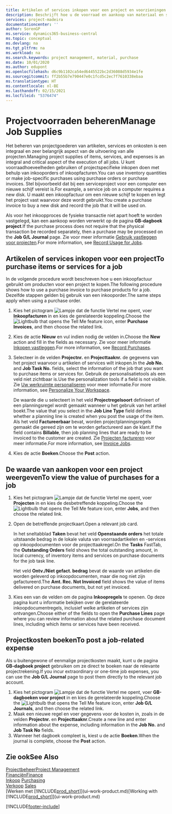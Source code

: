 ```yaml
---
title: Artikelen of services inkopen voor een project en voorzieningen beheren| Microsoft Docs
description: Beschrijft hoe u de voorraad en aankoop van materiaal en services voor projecten beheert.
services: project-madeira
documentationcenter: ''
author: SorenGP
ms.service: dynamics365-business-central
ms.topic: conceptual
ms.devlang: na
ms.tgt_pltfrm: na
ms.workload: na
ms.search.keywords: project management, material, purchase
ms.date: 10/01/2020
ms.author: edupont
ms.openlocfilehash: d6c9b1102ca54ed6445522bc2d36088d5934e1fe
ms.sourcegitcommit: ff2b55b7e790447e0c1fcd5c2ec7f7610338ebaa
ms.translationtype: HT
ms.contentlocale: nl-BE
ms.lasthandoff: 02/15/2021
ms.locfileid: "5376474"
---
```

# <a name="manage-job-supplies"></a><span data-ttu-id="dbf21-103">Projectvoorraden beheren</span><span class="sxs-lookup"><span data-stu-id="dbf21-103">Manage Job Supplies</span></span>
<span data-ttu-id="dbf21-104">Het beheren van projectgoederen van artikelen, services en onkosten is een integraal en zeer belangrijk aspect van de uitvoering van alle projecten.</span><span class="sxs-lookup"><span data-stu-id="dbf21-104">Managing project supplies of items, services, and expenses is an integral and critical aspect of the execution of all jobs.</span></span> <span data-ttu-id="dbf21-105">U kunt voorraadhoeveelheden gebruiken of projectspecifieke inkopen doen met behulp van inkooporders of inkoopfacturen.</span><span class="sxs-lookup"><span data-stu-id="dbf21-105">You can use inventory quantities or make job-specific purchases using purchase orders or purchase invoices.</span></span> <span data-ttu-id="dbf21-106">Stel bijvoorbeeld dat bij een serviceproject voor een computer een nieuwe schijf vereist is.</span><span class="sxs-lookup"><span data-stu-id="dbf21-106">For example, a service job on a computer requires a new disk.</span></span> <span data-ttu-id="dbf21-107">U maakt een inkoopfactuur om een nieuwe schijf te kopen en legt het project vast waarvoor deze wordt gebruikt.</span><span class="sxs-lookup"><span data-stu-id="dbf21-107">You create a purchase invoice to buy a new disk and record the job that it will be used on.</span></span>

<span data-ttu-id="dbf21-108">Als voor het inkoopproces de fysieke transactie niet apart hoeft te worden vastgelegd, kan een aankoop worden verwerkt op de pagina **GB-dagboek project**.</span><span class="sxs-lookup"><span data-stu-id="dbf21-108">If the purchase process does not require that the physical transaction be recorded separately, then a purchase may be processed on the **Job G/L Journal** page.</span></span> <span data-ttu-id="dbf21-109">Zie voor meer informatie [Gebruik vastleggen voor projecten](projects-how-record-job-usage.md).</span><span class="sxs-lookup"><span data-stu-id="dbf21-109">For more information, see [Record Usage for Jobs](projects-how-record-job-usage.md).</span></span>

## <a name="to-purchase-items-or-services-for-a-job"></a><span data-ttu-id="dbf21-110">Artikelen of services inkopen voor een project</span><span class="sxs-lookup"><span data-stu-id="dbf21-110">To purchase items or services for a job</span></span>
<span data-ttu-id="dbf21-111">In de volgende procedure wordt beschreven hoe u een inkoopfactuur gebruikt om producten voor een project te kopen.</span><span class="sxs-lookup"><span data-stu-id="dbf21-111">The following procedure shows how to use a purchase invoice to purchase products for a job.</span></span> <span data-ttu-id="dbf21-112">Dezelfde stappen gelden bij gebruik van een inkooporder.</span><span class="sxs-lookup"><span data-stu-id="dbf21-112">The same steps apply when using a purchase order.</span></span>  

1. <span data-ttu-id="dbf21-113">Kies het pictogram ![Lampje dat de functie Vertel me opent](media/ui-search/search_small.png "Vertel me wat u wilt doen"), voer **Inkoopfacturen** in en kies de gerelateerde koppeling.</span><span class="sxs-lookup"><span data-stu-id="dbf21-113">Choose the ![Lightbulb that opens the Tell Me feature](media/ui-search/search_small.png "Tell me what you want to do") icon, enter **Purchase Invoices**, and then choose the related link.</span></span>  
2. <span data-ttu-id="dbf21-114">Kies de actie **Nieuw** en vul indien nodig de velden in.</span><span class="sxs-lookup"><span data-stu-id="dbf21-114">Choose the **New** action and fill in the fields as necessary.</span></span> <span data-ttu-id="dbf21-115">Zie voor meer informatie [Inkopen vastleggen](purchasing-how-record-purchases.md).</span><span class="sxs-lookup"><span data-stu-id="dbf21-115">For more information, see [Record Purchases](purchasing-how-record-purchases.md).</span></span>
3. <span data-ttu-id="dbf21-116">Selecteer in de velden **Projectnr.** en **Projecttaaknr.** de gegevens van het project waarvoor u artikelen of services wilt inkopen.</span><span class="sxs-lookup"><span data-stu-id="dbf21-116">In the **Job No.** and **Job Task No.** fields, select the information of the job that you want to purchase items or services for.</span></span> <span data-ttu-id="dbf21-117">Gebruik de personalisatietools als een veld niet zichtbaar is.</span><span class="sxs-lookup"><span data-stu-id="dbf21-117">Use the personalization tools if a field is not visible.</span></span> <span data-ttu-id="dbf21-118">Zie [Uw werkruimte personaliseren](ui-personalization-user.md) voor meer informatie.</span><span class="sxs-lookup"><span data-stu-id="dbf21-118">For more information, see [Personalize Your Workspace](ui-personalization-user.md).</span></span>

    <span data-ttu-id="dbf21-119">De waarde die u selecteert in het veld **Projectregelsoort** definieert of een planningsregel wordt gemaakt wanneer u het gebruik van het artikel boekt.</span><span class="sxs-lookup"><span data-stu-id="dbf21-119">The value that you select in the **Job Line Type** field defines whether a planning line is created when you post the usage of the item.</span></span> <span data-ttu-id="dbf21-120">Als het veld **Factureerbaar** bevat, worden projectplanningsregels gemaakt die gereed zijn om te worden gefactureerd aan de klant.</span><span class="sxs-lookup"><span data-stu-id="dbf21-120">If the field contains **Billable**, then job planning lines that are ready to be invoiced to the customer are created.</span></span> <span data-ttu-id="dbf21-121">Zie [Projecten factureren](projects-how-invoice-jobs.md) voor meer informatie.</span><span class="sxs-lookup"><span data-stu-id="dbf21-121">For more information, see [Invoice Jobs](projects-how-invoice-jobs.md).</span></span>
4. <span data-ttu-id="dbf21-122">Kies de actie **Boeken**.</span><span class="sxs-lookup"><span data-stu-id="dbf21-122">Choose the **Post** action.</span></span>

## <a name="to-view-the-value-of-purchases-for-a-job"></a><span data-ttu-id="dbf21-123">De waarde van aankopen voor een project weergeven</span><span class="sxs-lookup"><span data-stu-id="dbf21-123">To view the value of purchases for a job</span></span>
1. <span data-ttu-id="dbf21-124">Kies het pictogram ![Lampje dat de functie Vertel me opent](media/ui-search/search_small.png "Vertel me wat u wilt doen"), voer **Projecten** in en kies de desbetreffende koppeling.</span><span class="sxs-lookup"><span data-stu-id="dbf21-124">Choose the ![Lightbulb that opens the Tell Me feature](media/ui-search/search_small.png "Tell me what you want to do") icon, enter **Jobs**, and then choose the related link.</span></span>
2. <span data-ttu-id="dbf21-125">Open de betreffende projectkaart.</span><span class="sxs-lookup"><span data-stu-id="dbf21-125">Open a relevant job card.</span></span>

    <span data-ttu-id="dbf21-126">In het sneltabblad **Taken** bevat het veld **Openstaande orders** het totale uitstaande bedrag in de lokale valuta van voorraadartikelen en -services op inkoopdocumenten voor de projecttaakregel.</span><span class="sxs-lookup"><span data-stu-id="dbf21-126">On the **Tasks** FastTab, the **Outstanding Orders** field shows the total outstanding amount, in local currency, of inventory items and services on purchase documents for the job task line.</span></span>  

    <span data-ttu-id="dbf21-127">Het veld **Ontv./Niet gefact. bedrag** bevat de waarde van artikelen die worden geleverd op inkoopdocumenten, maar die nog niet zijn gefactureerd.</span><span class="sxs-lookup"><span data-stu-id="dbf21-127">The **Amt. Rec. Not Invoiced** field shows the value of items delivered on purchase documents, but not yet invoiced.</span></span>  
3. <span data-ttu-id="dbf21-128">Kies een van de velden om de pagina **Inkoopregels** te openen. Op deze pagina kunt u informatie bekijken over de gerelateerde inkoopdocumentregels, inclusief welke artikelen of services zijn ontvangen.</span><span class="sxs-lookup"><span data-stu-id="dbf21-128">Choose either of the fields to open the **Purchase Lines** page where you can review information about the related purchase document lines, including which items or services have been received.</span></span>

## <a name="to-post-a-job-related-expense"></a><span data-ttu-id="dbf21-129">Projectkosten boeken</span><span class="sxs-lookup"><span data-stu-id="dbf21-129">To post a job-related expense</span></span>
<span data-ttu-id="dbf21-130">Als u buitengewone of eenmalige projectkosten maakt, kunt u de pagina **GB-dagboek project** gebruiken om ze direct te boeken naar de relevante projectrekening.</span><span class="sxs-lookup"><span data-stu-id="dbf21-130">If you incur extraordinary or one-time job expenses, you can use the **Job G/L Journal** page to post them directly to the relevant job account.</span></span>

1. <span data-ttu-id="dbf21-131">Kies het pictogram ![Lampje dat de functie Vertel me opent](media/ui-search/search_small.png "Vertel me wat u wilt doen"), voer **GB-dagboeken voor project** in en kies de gerelateerde koppeling.</span><span class="sxs-lookup"><span data-stu-id="dbf21-131">Choose the ![Lightbulb that opens the Tell Me feature](media/ui-search/search_small.png "Tell me what you want to do") icon, enter **Job G/L Journals**, and then choose the related link.</span></span>  
2. <span data-ttu-id="dbf21-132">Maak een nieuwe regel en voer gegevens voor de kosten in, zoals in de velden **Projectnr.** en **Projecttaaknr**.</span><span class="sxs-lookup"><span data-stu-id="dbf21-132">Create a new line and enter information about the expense, including information in the **Job No.** and **Job Task No** fields.</span></span>  
3. <span data-ttu-id="dbf21-133">Wanneer het dagboek compleet is, kiest u de actie **Boeken**.</span><span class="sxs-lookup"><span data-stu-id="dbf21-133">When the journal is complete, choose the **Post** action.</span></span>

## <a name="see-also"></a><span data-ttu-id="dbf21-134">Zie ook</span><span class="sxs-lookup"><span data-stu-id="dbf21-134">See Also</span></span>
[<span data-ttu-id="dbf21-135">Projectbeheer</span><span class="sxs-lookup"><span data-stu-id="dbf21-135">Project Management</span></span>](projects-manage-projects.md)  
[<span data-ttu-id="dbf21-136">Financiën</span><span class="sxs-lookup"><span data-stu-id="dbf21-136">Finance</span></span>](finance.md)  
<span data-ttu-id="dbf21-137">[Inkoop](purchasing-manage-purchasing.md)       </span><span class="sxs-lookup"><span data-stu-id="dbf21-137">[Purchasing](purchasing-manage-purchasing.md)       </span></span>  
<span data-ttu-id="dbf21-138">[Verkoop](sales-manage-sales.md)    </span><span class="sxs-lookup"><span data-stu-id="dbf21-138">[Sales](sales-manage-sales.md)    </span></span>  
<span data-ttu-id="dbf21-139">[Werken met [!INCLUDE[prod_short](includes/prod_short.md)]](ui-work-product.md)</span><span class="sxs-lookup"><span data-stu-id="dbf21-139">[Working with [!INCLUDE[prod_short](includes/prod_short.md)]](ui-work-product.md)</span></span>  


[!INCLUDE[footer-include](includes/footer-banner.md)]